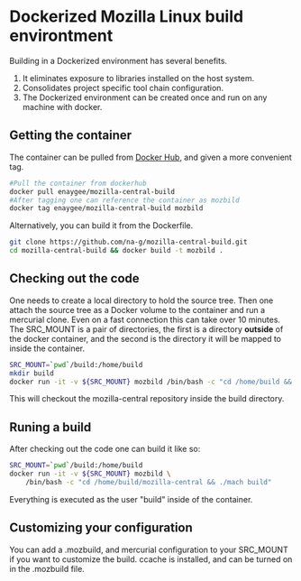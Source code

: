 # Dockerized Mozilla Linux build environtment

Building in a Dockerized environment has several benefits.

  1. It eliminates exposure to libraries installed on the host system.
  2. Consolidates project specific tool chain configuration.
  3. The Dockerized environment can be created once and run on any machine with docker.

## Getting the container
The container can be pulled from [Docker Hub](https://hub.docker.com/r/enaygee/mozilla-central-build/), and given a more convenient tag.

```sh
#Pull the container from dockerhub
docker pull enaygee/mozilla-central-build
#After tagging one can reference the container as mozbild
docker tag enaygee/mozilla-central-build mozbild
```

Alternatively, you can build it from the Dockerfile.

```sh
git clone https://github.com/na-g/mozilla-central-build.git
cd mozilla-central-build && docker build -t mozbild .
```

## Checking out the code
One needs to create a local directory to hold the source tree. Then one attach the source tree as a Docker volume to the container and run a mercurial clone. Even on a fast connection this can take over 10 minutes.
The SRC_MOUNT is a pair of directories, the first is a directory __outside__ of the docker container, and the second is the directory it will be mapped to inside the container.

```sh
SRC_MOUNT=`pwd`/build:/home/build
mkdir build
docker run -it -v ${SRC_MOUNT} mozbild /bin/bash -c "cd /home/build && hg clone https://hg.mozilla.org/mozilla-central"
```
This will checkout the mozilla-central repository inside the build directory.

## Runing a build
After checking out the code one can build it like so:

```sh
SRC_MOUNT=`pwd`/build:/home/build
docker run -it -v ${SRC_MOUNT} mozbild \
	/bin/bash -c "cd /home/build/mozilla-central && ./mach build"
```
Everything is executed as the user "build" inside of the container.

## Customizing your configuration

You can add a .mozbuild, and mercurial configuration to your SRC_MOUNT if you want to customize the build. ccache is installed, and can be turned on in the .mozbuild file.